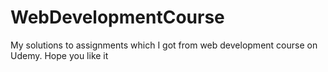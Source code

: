 # WebDevelopmentCourse
My solutions to assignments which I got from web development course on Udemy. Hope you like it
